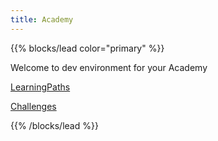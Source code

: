 ```yaml
---
title: Academy
---
```


<!-- this page is only used in local dev setup , this wont be used or rendered in production -->


{{% blocks/lead color="primary" %}}

Welcome to dev environment for your Academy


[LearningPaths](/academy/learning-paths/)

[Challenges](/academy/challenges/)


{{% /blocks/lead %}}
